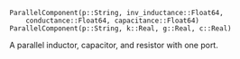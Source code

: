 ```
ParallelComponent(p::String, inv_inductance::Float64,
    conductance::Float64, capacitance::Float64)
ParallelComponent(p::String, k::Real, g::Real, c::Real)
```

A parallel inductor, capacitor, and resistor with one port.

